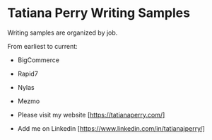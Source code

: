 # Tatiana Perry Writing Samples

Writing samples are organized by job.

From earliest to current:

- BigCommerce
- Rapid7
- Nylas
- Mezmo

- Please visit my website [https://tatianaperry.com/]
- Add me on Linkedin [https://www.linkedin.com/in/tatianajperry/]